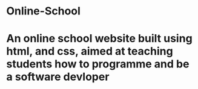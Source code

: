 # Online-School
# An online school website built using html, and css, aimed at teaching students how to programme and be a software devloper
